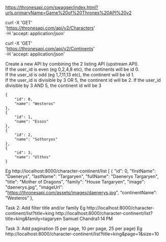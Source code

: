 https://thronesapi.com/swagger/index.html?urls.primaryName=Game%20of%20Thrones%20API%20v2

curl -X 'GET' \
 'https://thronesapi.com/api/v2/Characters' \
 -H 'accept: application/json'

curl -X 'GET' \
 'https://thronesapi.com/api/v2/Continents' \
 -H 'accept: application/json'

Create a new API by combining the 2 listing API (upstream API).  
If the user_id is even (eg 0,2,4,8 etc), the continents will be id 0.  
If the user_id is odd (eg 1,7,11,13 etc), the continent will be id 1.  
If the user_id is divisible by 3 OR 5, the continent id will be 2.
If the user_id divisible by 3 AND 5, the continent id will be 3

    {
        "id": 0,
        "name": "Westeros"
    },
    {
        "id": 1,
        "name": "Essos"
    },
    {
        "id": 2,
        "name": "Sothoryos"
    },
    {
        "id": 3,
        "name": "Ulthos"
    }

Eg http://localhost:8000/character-continent/list
[
{
"id": 0,
"firstName": "Daenerys",
"lastName": "Targaryen",
"fullName": "Daenerys Targaryen",
"title": "Mother of Dragons",
"family": "House Targaryen",
"image": "daenerys.jpg",
"imageUrl": "https://thronesapi.com/assets/images/daenerys.jpg",
“continentName”: “Westeros”
},

Task 2:
Add filter title and/or family
Eg
http://localhost:8000/character-continent/list?title=king
http://localhost:8000/character-continent/list?title=king&family=tagaryen
Samuel Chandra1:14 PM

Task 3:
Add pagination (5 per page, 10 per page, 25 per page)
Eg
http://localhost:8000/character-continent/list?title=king&page=1&size=10
